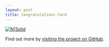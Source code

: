 ```yaml
---
layout: post
title: Congratulations Card
---
```


[![N|Solid](https://flic.kr/p/24wSmQk)](/public/img/congratulationsCard.png)

Find out more by [visiting the project on GitHub](https://github.com/mojombo/jekyll).